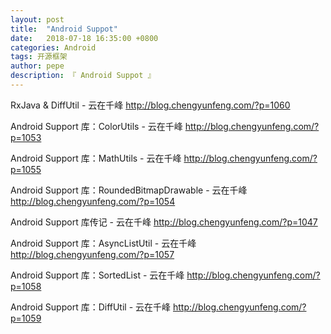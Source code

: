```yaml
---
layout: post
title:  "Android Suppot"
date:   2018-07-18 16:35:00 +0800
categories: Android
tags: 开源框架
author: pepe
description: 『 Android Suppot 』
---
```


RxJava & DiffUtil - 云在千峰
http://blog.chengyunfeng.com/?p=1060

Android Support 库：ColorUtils - 云在千峰
http://blog.chengyunfeng.com/?p=1053

Android Support 库：MathUtils - 云在千峰
http://blog.chengyunfeng.com/?p=1055

Android Support 库：RoundedBitmapDrawable - 云在千峰
http://blog.chengyunfeng.com/?p=1054

Android Support 库传记 - 云在千峰
http://blog.chengyunfeng.com/?p=1047

Android Support 库：AsyncListUtil - 云在千峰
http://blog.chengyunfeng.com/?p=1057

Android Support 库：SortedList - 云在千峰
http://blog.chengyunfeng.com/?p=1058

Android Support 库：DiffUtil - 云在千峰
http://blog.chengyunfeng.com/?p=1059








































